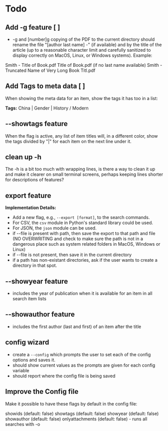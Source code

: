 # Todo

## Add -g feature [ ] 

- -g and [number]g copying of the PDF to the current directory should rename the file "[author last name] -" (if available) and by the title of the article (up to a reasonable character limit and carefully sanitized to display correctly on MacOS, Linux, or Windows systems). Example:

Smith - Title of Book.pdf
Title of Book.pdf (if no last name available)
Smith - Truncated Name of Very Long Book Titl.pdf


## Add Tags to meta data [ ] 

When showing the meta data for an item, show the tags it has too in a list: 

**Tags:** China | Gender | History / Modern 

## --showtags feature

When the flag is active, any list of item titles will, in a different color, show the tags divided by "|" for each item on the next line under it.

## clean up -h

The -h is a bit too much with wrapping lines, is there a way to clean it up and make it clearer on small terminal screens, perhaps keeping lines shorter for descriptions of features?

## export feature

**Implementation Details:**
- Add a new flag, e.g., `--export [format]`, to the search commands.
- For CSV, the `csv` module in Python's standard library could be used.
- For JSON, the `json` module can be used.
- if --file is present with path, then save the export to that path and file (NO OVERWRITING and check to make sure the path is not in a dangerous place such as system related folders in MacOS, Windows or Linux)
- if --file is not present, then save it in the current directory
- if a path has non-existant directories, ask if the user wants to create a directory in that spot.

## --showyear feature

- includes the year of publication when it is available for an item in all search item lists

## --showauthor feature

- includes the first author (last and first) of an item after the title

## config wizard

- create a `--config` which prompts the user to set each of the config options and saves it. 
- should show current values as the prompts are given for each config variable
- should report where the config file is being saved 


## Improve the Config file

Make it possible to have these flags by default in the config file:

showids (default: false)
showtags (default: false)
showyear (default: false)
showauthor (default: false)
onlyattachments (default: false) - runs all searches with -o

